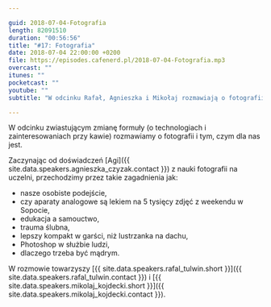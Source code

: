 ```yaml
---

guid: 2018-07-04-Fotografia
length: 82091510
duration: "00:56:56"
title: "#17: Fotografia"
date: 2018-07-04 22:00:00 +0200
file: https://episodes.cafenerd.pl/2018-07-04-Fotografia.mp3
overcast: ""
itunes: ""
pocketcast: ""
youtube: ""
subtitle: "W odcinku Rafał, Agnieszka i Mikołaj rozmawiają o fotografii i tym, czym dla nich jest."

---
```


W odcinku zwiastującym zmianę formuły (o technologiach i zainteresowaniach przy kawie) rozmawiamy o fotografii i tym, czym dla nas jest.

Zaczynając od doświadczeń [Agi]({{ site.data.speakers.agnieszka_czyzak.contact }}) z nauki fotografii na uczelni, przechodzimy przez takie zagadnienia jak:
- nasze osobiste podejście,
- czy aparaty analogowe są lekiem na 5 tysięcy zdjęć z weekendu w Sopocie,
- edukacja a samouctwo,
- trauma ślubna,
- lepszy kompakt w garści, niż lustrzanka na dachu,
- Photoshop w służbie ludzi,
- dlaczego trzeba być mądrym.

W rozmowie towarzyszy [{{ site.data.speakers.rafal_tulwin.short }}]({{ site.data.speakers.rafal_tulwin.contact }}) i [{{ site.data.speakers.mikolaj_kojdecki.short }}]({{ site.data.speakers.mikolaj_kojdecki.contact }}).

